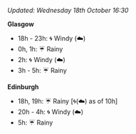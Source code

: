 *Updated: Wednesday 18th October 16:30*

**Glasgow**

* 18h - 23h: :cyclone: Windy (:cloud:)
* 0h, 1h: :umbrella: Rainy
* 2h: :cyclone: Windy (:cloud:)
* 3h - 5h: :umbrella: Rainy

**Edinburgh**

* 18h, 19h: :umbrella: Rainy [:cyclone:(:cloud:) as of 10h]
* 20h - 4h: :cyclone: Windy (:cloud:)
* 5h: :umbrella: Rainy
